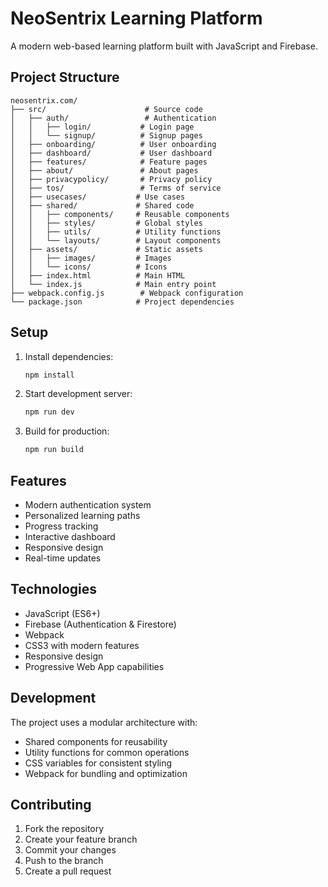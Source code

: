 # NeoSentrix Learning Platform

A modern web-based learning platform built with JavaScript and Firebase.

## Project Structure

```
neosentrix.com/
├── src/                      # Source code
│   ├── auth/                 # Authentication
│   │   ├── login/           # Login page
│   │   └── signup/          # Signup pages
│   ├── onboarding/          # User onboarding
│   ├── dashboard/           # User dashboard
│   ├── features/            # Feature pages
│   ├── about/               # About pages
│   ├── privacypolicy/       # Privacy policy
│   ├── tos/                 # Terms of service
│   ├── usecases/           # Use cases
│   ├── shared/             # Shared code
│   │   ├── components/     # Reusable components
│   │   ├── styles/         # Global styles
│   │   ├── utils/          # Utility functions
│   │   └── layouts/        # Layout components
│   ├── assets/             # Static assets
│   │   ├── images/         # Images
│   │   └── icons/          # Icons
│   ├── index.html          # Main HTML
│   └── index.js            # Main entry point
├── webpack.config.js        # Webpack configuration
└── package.json            # Project dependencies
```

## Setup

1. Install dependencies:
   ```bash
   npm install
   ```

2. Start development server:
   ```bash
   npm run dev
   ```

3. Build for production:
   ```bash
   npm run build
   ```

## Features

- Modern authentication system
- Personalized learning paths
- Progress tracking
- Interactive dashboard
- Responsive design
- Real-time updates

## Technologies

- JavaScript (ES6+)
- Firebase (Authentication & Firestore)
- Webpack
- CSS3 with modern features
- Responsive design
- Progressive Web App capabilities

## Development

The project uses a modular architecture with:
- Shared components for reusability
- Utility functions for common operations
- CSS variables for consistent styling
- Webpack for bundling and optimization

## Contributing

1. Fork the repository
2. Create your feature branch
3. Commit your changes
4. Push to the branch
5. Create a pull request 